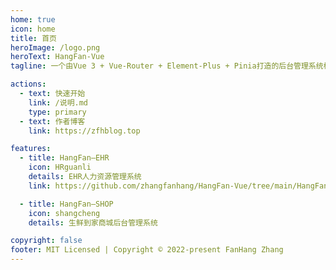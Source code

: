 ```yaml
---
home: true
icon: home
title: 首页
heroImage: /logo.png
heroText: HangFan-Vue
tagline: 一个由Vue 3 + Vue-Router + Element-Plus + Pinia打造的后台管理系统模版

actions:
  - text: 快速开始
    link: /说明.md
    type: primary
  - text: 作者博客
    link: https://zfhblog.top

features:
  - title: HangFan—EHR
    icon: HRguanli
    details: EHR人力资源管理系统
    link: https://github.com/zhangfanhang/HangFan-Vue/tree/main/HangFan-Vue-EHR

  - title: HangFan—SHOP
    icon: shangcheng
    details: 生鲜到家商城后台管理系统

copyright: false
footer: MIT Licensed | Copyright © 2022-present FanHang Zhang
---
```

